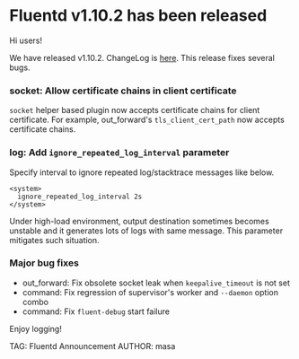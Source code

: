 # Fluentd v1.10.2 has been released

Hi users!

We have released v1.10.2. ChangeLog is [here](https://github.com/fluent/fluentd/blob/master/CHANGELOG.md).
This release fixes several bugs.

### socket: Allow certificate chains in client certificate

`socket` helper based plugin now accepts certificate chains for client certificate.
For example, out\_forward's `tls_client_cert_path` now accepts certificate chains.

### log: Add `ignore_repeated_log_interval` parameter

Specify interval to ignore repeated log/stacktrace messages like below.

```
<system>
  ignore_repeated_log_interval 2s
</system>
```

Under high-load environment, output destination sometimes becomes unstable and
it generates lots of logs with same message. This parameter mitigates such situation.

### Major bug fixes

- out\_forward: Fix obsolete socket leak when `keepalive_timeout` is not set
- command: Fix regression of supervisor's worker and `--daemon` option combo
- command: Fix `fluent-debug` start failure

Enjoy logging!


TAG: Fluentd Announcement
AUTHOR: masa
